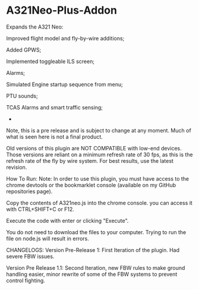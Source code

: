 # A321Neo-Plus-Addon

Expands the A321 Neo:

Improved flight model and fly-by-wire additions;

Added GPWS;

Implemented toggleable ILS screen;

Alarms;

Simulated Engine startup sequence from menu;

PTU sounds;

TCAS Alarms and smart traffic sensing;

-

Note, this is a pre release and is subject to change at any moment. Much of what is seen here is not a final product.

Old versions of this plugin are NOT COMPATIBLE with low-end devices. Those versions are reliant on a minimum refresh rate of 30 fps, as this is the refresh rate of the fly by wire system. For best results, use the latest revision.

How To Run:
Note: In order to use this plugin, you must have access to the chrome devtools or the bookmarklet console (available on my GitHub repositories page).

Copy the contents of A321neo.js into the chrome console. you can access it with CTRL+SHIFT+C or F12.

Execute the code with enter or clicking "Execute".

You do not need to download the files to your computer. Trying to run the file on node.js will result in errors.

CHANGELOGS:
Version Pre-Release 1:
First Iteration of the plugin. Had severe FBW issues.

Version Pre Release 1.1:
Second Iteration, new FBW rules to make ground handling easier, minor rewrite of some of the FBW systems to prevent control fighting.

